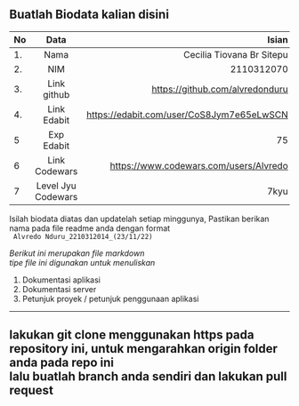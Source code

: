 **Buatlah Biodata kalian disini** <br />
----------------------------------------
|No | Data  | Isian|
|---|:-------:|------:|
|1. |Nama     |Cecilia Tiovana Br Sitepu      |
|2.| NIM        |2110312070     |
|3. |Link github |https://github.com/alvredonduru      |
|4.| Link Edabit |https://edabit.com/user/CoS8Jym7e65eLwSCN      |
|5|Exp Edabit   |75      |
|6| Link Codewars|https://www.codewars.com/users/Alvredo      |
|7| Level Jyu Codewars|7kyu |

Isilah biodata diatas dan updatelah setiap minggunya,
Pastikan berikan nama pada file readme anda dengan format <br/>
`
Alvredo Nduru_2210312014_(23/11/22)` 

*Berikut ini merupakan file markdown <br/> tipe file ini digunakan untuk menuliskan*
1. Dokumentasi aplikasi
2. Dokumentasi server
3. Petunjuk proyek / petunjuk penggunaan aplikasi
----
**lakukan git clone menggunakan https pada repository ini, untuk mengarahkan origin folder anda pada repo ini<br/> lalu buatlah branch anda sendiri dan lakukan pull request**
----
